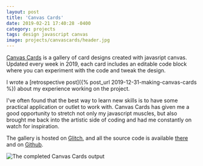 ```yaml
---
layout: post
title: 'Canvas Cards'
date: 2019-02-21 17:40:28 -0400
category: projects
tags: design javascript canvas
image: projects/canvascards/header.jpg
---
```


[Canvas Cards](https://canvas-cards.glitch.me/) is a gallery of card designs created with javasript canvas. Updated every week in 2019, each card includes an editable code block where you can experiment with the code and tweak the design.

I wrote a [retrospective post]({% post_url 2019-12-31-making-canvas-cards %}) about my experience working on the project.

I've often found that the best way to learn new skills is to have some practical application or outlet to work with. Canvas Cards has given me a good opportunity to stretch not only my javascript muscles, but also brought me back into the artistic side of coding and had me constantly on watch for inspiration.

The gallery is hosted on [Glitch](https://glitch.com), and all the source code is available [there](https://glitch.com/edit/#!/canvas-cards) and on [Github](https://github.com/lkpttn/deck).

<div class="full-container gallery">
<img src="/assets/images/posts/makingcanvascards/PosterSize.png" alt="The completed Canvas Cards output"/>
</div>
